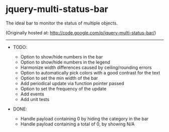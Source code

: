 jquery-multi-status-bar
=======================

The ideal bar to monitor the status of multiple objects.

(Originally hosted at: http://code.google.com/p/jquery-multi-status-bar/)

----

- TODO:
  - Option to show/hide numbers in the bar
  - Option to show/hide numbers in the legend
  - Harmonize width differences caused by ceiling/rounding errors
  - Option to automatically pick colors with a good contrast for the text
  - Option to set the min width of the bar
  - Add periodical update via function pointer passed
  - Option to set the frequency of the update
  - Add events
  - Add unit tests 




- DONE:
  - Handle payload containing 0 by hiding the category in the bar
  - Handle payload containing a total of 0, by showing N/A
